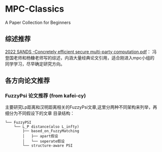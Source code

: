 # MPC-Classics
 A Paper Collection for Beginners

## 综述推荐
[2022 SANDS -Concretely efficient secure multi-party computation.pdf](https://github.com/kafei-cy/MPC-Classics/blob/main/%E2%AD%902022%20SANDS%20-Concretely%20efficient%20secure%20multi-party%20computation.pdf)： 冯登国老师和杨糠老师写的综述，内涵大量经典论文引用，适合刚进入mpc小组的同学学习，尽早确定研究方向。

## 各方向论文推荐

### FuzzyPsi 论文推荐 (from kafei-cy)
主要研究Lp距离和汉明距离相关的FuzzyPsi文章,这里分两种不同架构来列举，再细分为不同假设下的文章
目录结构：
```
└── FuzzyPSI
    └── L_P distance(also L_infty)
        ├── based_on_FuzzyMatching
        │   ├── apart假设
        │   └── seperate假设
        └── structure-aware PSI
```
